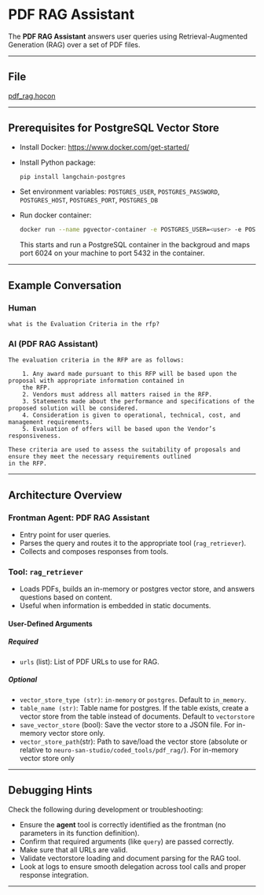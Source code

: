 # PDF RAG Assistant

The **PDF RAG Assistant** answers user queries using Retrieval-Augmented Generation (RAG) over a set of PDF files.

---

## File

[pdf_rag.hocon](../../registries/pdf_rag.hocon)

---

## Prerequisites for PostgreSQL Vector Store

* Install Docker: https://www.docker.com/get-started/
* Install Python package:

    ```bash
    pip install langchain-postgres
    ```

* Set environment variables: `POSTGRES_USER`, `POSTGRES_PASSWORD`, `POSTGRES_HOST`, `POSTGRES_PORT`, `POSTGRES_DB`
* Run docker container:

    ```bash
    docker run --name pgvector-container -e POSTGRES_USER=<user> -e POSTGRES_PASSWORD=<password> -e POSTGRES_DB=<db_name> -p 6024:5432 -d pgvector/pgvector:pg16
    ```
    
    This starts and run a PostgreSQL container in the backgroud and maps port 6024 on your machine to port 5432 in the container.

---
## Example Conversation

### Human

```text
what is the Evaluation Criteria in the rfp?
```

### AI (PDF RAG Assistant)

```text
The evaluation criteria in the RFP are as follows:

    1. Any award made pursuant to this RFP will be based upon the proposal with appropriate information contained in
    the RFP.
    2. Vendors must address all matters raised in the RFP.
    3. Statements made about the performance and specifications of the proposed solution will be considered.
    4. Consideration is given to operational, technical, cost, and management requirements.
    5. Evaluation of offers will be based upon the Vendor’s responsiveness.

These criteria are used to assess the suitability of proposals and ensure they meet the necessary requirements outlined
in the RFP.
```

---

## Architecture Overview

### Frontman Agent: **PDF RAG Assistant**

* Entry point for user queries.
* Parses the query and routes it to the appropriate tool (`rag_retriever`).
* Collects and composes responses from tools.

### Tool: `rag_retriever`

* Loads PDFs, builds an in-memory or postgres vector store, and answers questions based on content.
* Useful when information is embedded in static documents.

#### User-Defined Arguments

##### Required

* `urls` (list): List of PDF URLs to use for RAG.

##### Optional

* `vector_store_type (str)`: `in-memory` or `postgres`. Default to `in_memory`.
* `table_name (str)`: Table name for postgres. If the table exists, create a vector store from
the table instead of documents. Default to `vectorstore`
* `save_vector_store` (bool): Save the vector store to a JSON file. For in-memory vector store only.
* `vector_store_path`(str): Path to save/load the vector store
(absolute or relative to `neuro-san-studio/coded_tools/pdf_rag/`). For in-memory vector store only

---

## Debugging Hints

Check the following during development or troubleshooting:

* Ensure the **agent** tool is correctly identified as the frontman (no parameters in its function definition).
* Confirm that required arguments (like `query`) are passed correctly.
* Make sure that all URLs are valid.
* Validate vectorstore loading and document parsing for the RAG tool.
* Look at logs to ensure smooth delegation across tool calls and proper response integration.

---
